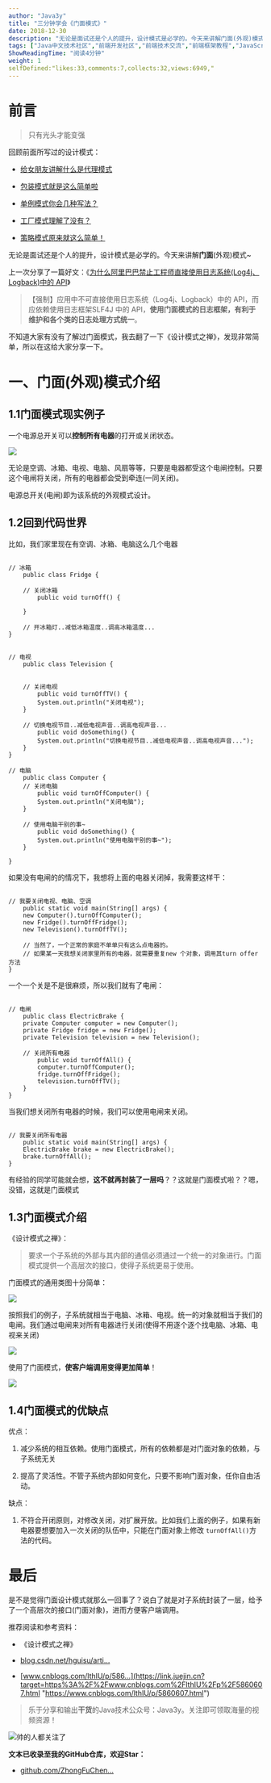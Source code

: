 ```yaml
---
author: "Java3y"
title: "三分钟学会《门面模式》"
date: 2018-12-30
description: "无论是面试还是个人的提升，设计模式是必学的。今天来讲解门面(外观)模式~ 不知道大家有没有了解过门面模式，我去翻了一下《设计模式之禅》，发现非常简单，所以在这给大家分享一下。 一个电源总开关可以控制所有电器的打开或关闭状态。 无论是空调、冰箱、电视、电脑、风扇等等，只要是电器都…"
tags: ["Java中文技术社区","前端开发社区","前端技术交流","前端框架教程","JavaScript 学习资源","CSS 技巧与最佳实践","HTML5 最新动态","前端工程师职业发展","开源前端项目","前端技术趋势"]
ShowReadingTime: "阅读4分钟"
weight: 1
selfDefined:"likes:33,comments:7,collects:32,views:6949,"
---
```

前言
==

> 只有光头才能变强

回顾前面所写过的设计模式：

*   [给女朋友讲解什么是代理模式](https://link.juejin.cn?target=https%3A%2F%2Fmp.weixin.qq.com%2Fs%3F__biz%3DMzI4Njg5MDA5NA%3D%3D%26mid%3D2247484222%26idx%3D1%26sn%3D5191aca33f7b331adaef11c5e07df468%26chksm%3Debd7423fdca0cb29cdc59b4c79afcda9a44b9206806d2212a1b807c9f5879674934c37c250a1%26scene%3D21%23wechat_redirect "https://mp.weixin.qq.com/s?__biz=MzI4Njg5MDA5NA==&mid=2247484222&idx=1&sn=5191aca33f7b331adaef11c5e07df468&chksm=ebd7423fdca0cb29cdc59b4c79afcda9a44b9206806d2212a1b807c9f5879674934c37c250a1&scene=21#wechat_redirect")
    
*   [包装模式就是这么简单啦](https://link.juejin.cn?target=https%3A%2F%2Fmp.weixin.qq.com%2Fs%3F__biz%3DMzI4Njg5MDA5NA%3D%3D%26mid%3D2247484226%26idx%3D1%26sn%3Da354d872978fc5db79a012c27ab5277f%26chksm%3Debd74243dca0cb5515fcad1ecfeda6a329be38c30a82a1325a5a19e7f62b0fa3c74069eed24d%26scene%3D21%23wechat_redirect "https://mp.weixin.qq.com/s?__biz=MzI4Njg5MDA5NA==&mid=2247484226&idx=1&sn=a354d872978fc5db79a012c27ab5277f&chksm=ebd74243dca0cb5515fcad1ecfeda6a329be38c30a82a1325a5a19e7f62b0fa3c74069eed24d&scene=21#wechat_redirect")
    
*   [单例模式你会几种写法？](https://link.juejin.cn?target=https%3A%2F%2Fmp.weixin.qq.com%2Fs%3F__biz%3DMzI4Njg5MDA5NA%3D%3D%26mid%3D2247484239%26idx%3D1%26sn%3D6560be96e456b513cb1e4f78a740a258%26chksm%3Debd7424edca0cb584906fb97679cf2ca557f430fbc87d2c86ce0652d2e3c36c2528466942df5%26scene%3D21%23wechat_redirect "https://mp.weixin.qq.com/s?__biz=MzI4Njg5MDA5NA==&mid=2247484239&idx=1&sn=6560be96e456b513cb1e4f78a740a258&chksm=ebd7424edca0cb584906fb97679cf2ca557f430fbc87d2c86ce0652d2e3c36c2528466942df5&scene=21#wechat_redirect")
    
*   [工厂模式理解了没有？](https://link.juejin.cn?target=https%3A%2F%2Fmp.weixin.qq.com%2Fs%3F__biz%3DMzI4Njg5MDA5NA%3D%3D%26mid%3D2247484243%26idx%3D1%26sn%3D972cbe6cdb578256e4d4771e7ca25de3%26chksm%3Debd74252dca0cb44419903758e8ca52d9ab287562f80be9365e305d6dcc2deaa45b40f9fd2e9%26token%3D1258000567%26lang%3Dzh_CN%26scene%3D21%23wechat_redirect "https://mp.weixin.qq.com/s?__biz=MzI4Njg5MDA5NA==&mid=2247484243&idx=1&sn=972cbe6cdb578256e4d4771e7ca25de3&chksm=ebd74252dca0cb44419903758e8ca52d9ab287562f80be9365e305d6dcc2deaa45b40f9fd2e9&token=1258000567&lang=zh_CN&scene=21#wechat_redirect")
    
*   [策略模式原来就这么简单！](https://link.juejin.cn?target=https%3A%2F%2Fmp.weixin.qq.com%2Fs%3F__biz%3DMzI4Njg5MDA5NA%3D%3D%26mid%3D2247484542%26idx%3D1%26sn%3Dce50190c5e4a85c45084890e1e0e4182%26chksm%3Debd7457fdca0cc69c48b053f62d9645a23188939fa328d1a097b5a34b2a8964db7f5a1b0b703%26token%3D979645475%26lang%3Dzh_CN%26scene%3D21%23wechat_redirect "https://mp.weixin.qq.com/s?__biz=MzI4Njg5MDA5NA==&mid=2247484542&idx=1&sn=ce50190c5e4a85c45084890e1e0e4182&chksm=ebd7457fdca0cc69c48b053f62d9645a23188939fa328d1a097b5a34b2a8964db7f5a1b0b703&token=979645475&lang=zh_CN&scene=21#wechat_redirect")
    

无论是面试还是个人的提升，设计模式是必学的。今天来讲解**门面**(外观)模式~

上一次分享了一篇好文：《[为什么阿里巴巴禁止工程师直接使用日志系统(Log4j、Logback)中的 API](https://link.juejin.cn?target=https%3A%2F%2Fmp.weixin.qq.com%2Fs%3F__biz%3DMzI4Njg5MDA5NA%3D%3D%26mid%3D2247484551%26idx%3D1%26sn%3D4442a42fa7cd7be49506d47d00b9e0c7%26chksm%3Debd74586dca0cc90f6e316592ff058f79a44fc670125125d2e7abd4d4570a1897449a5e5ceff%26token%3D979645475%26lang%3Dzh_CN%26scene%3D21%23wechat_redirect "https://mp.weixin.qq.com/s?__biz=MzI4Njg5MDA5NA==&mid=2247484551&idx=1&sn=4442a42fa7cd7be49506d47d00b9e0c7&chksm=ebd74586dca0cc90f6e316592ff058f79a44fc670125125d2e7abd4d4570a1897449a5e5ceff&token=979645475&lang=zh_CN&scene=21#wechat_redirect")》

> 【强制】应用中不可直接使用日志系统（Log4j、Logback）中的 API，而应依赖使用日志框架SLF4J 中的 API，**使用门面模式的日志框架，有利于维护和各个类的日志处理方式统一**。

不知道大家有没有了解过门面模式，我去翻了一下《设计模式之禅》，发现非常简单，所以在这给大家分享一下。

一、门面(外观)模式介绍
============

1.1门面模式现实例子
-----------

一个电源总开关可以**控制所有电器**的打开或关闭状态。

![](/images/jueJin/167fcdabb1619b2.png)

无论是空调、冰箱、电视、电脑、风扇等等，只要是电器都受这个电闸控制。只要这个电闸将关闭，所有的电器都会受到牵连(一同关闭)。

电源总开关(电闸)即为该系统的外观模式设计。

1.2回到代码世界
---------

比如，我们家里现在有空调、冰箱、电脑这么几个电器

```

// 冰箱
    public class Fridge {
    
    // 关闭冰箱
        public void turnOff() {
        
    }
    
    // 开冰箱灯..减低冰箱温度..调高冰箱温度...
}


// 电视
    public class Television {
    
    
    // 关闭电视
        public void turnOffTV() {
        System.out.println("关闭电视");
    }
    
    // 切换电视节目..减低电视声音..调高电视声音...
        public void doSomething() {
        System.out.println("切换电视节目..减低电视声音..调高电视声音...");
    }
}

// 电脑
    public class Computer {
    // 关闭电脑
        public void turnOffComputer() {
        System.out.println("关闭电脑");
    }
    
    // 使用电脑干别的事~
        public void doSomething() {
        System.out.println("使用电脑干别的事~");
    }
    
}
```

如果没有电闸的的情况下，我想将上面的电器关闭掉，我需要这样干：

```

// 我要关闭电视、电脑、空调
    public static void main(String[] args) {
    new Computer().turnOffComputer();
    new Fridge().turnOffFridge();
    new Television().turnOffTV();
    
    // 当然了，一个正常的家庭不单单只有这么点电器的。
    // 如果某一天我想关闭家里所有的电器，就需要重复new 个对象，调用其turn offer方法
}
```

一个一个关是不是很麻烦，所以我们就有了电闸：

```

// 电闸
    public class ElectricBrake {
    private Computer computer = new Computer();
    private Fridge fridge = new Fridge();
    private Television television = new Television();
    
    // 关闭所有电器
        public void turnOffAll() {
        computer.turnOffComputer();
        fridge.turnOffFridge();
        television.turnOffTV();
    }
}
```

当我们想关闭所有电器的时候，我们可以使用电闸来关闭。

```

// 我要关闭所有电器
    public static void main(String[] args) {
    ElectricBrake brake = new ElectricBrake();
    brake.turnOffAll();
}
```

有经验的同学可能就会想，**这不就再封装了一层吗**？？这就是门面模式啦？？嗯，没错，这就是门面模式

1.3门面模式介绍
---------

《设计模式之禅》：

> 要求一个子系统的外部与其内部的通信必须通过一个统一的对象进行。门面模式提供一个高层次的接口，使得子系统更易于使用。

门面模式的通用类图十分简单：

![](/images/jueJin/167fcdabb1411ec.png)

按照我们的例子，子系统就相当于电脑、冰箱、电视。统一的对象就相当于我们的电闸。我们通过电闸来对所有电器进行关闭(使得不用逐个逐个找电脑、冰箱、电视来关闭)

![](/images/jueJin/167fcdabb0ea491.png)

使用了门面模式，**使客户端调用变得更加简单**！

![](/images/jueJin/167fcdabb0fa76c.png)

1.4门面模式的优缺点
-----------

优点：

1.  减少系统的相互依赖。使用门面模式，所有的依赖都是对门面对象的依赖，与子系统无关
    
2.  提高了灵活性。不管子系统内部如何变化，只要不影响门面对象，任你自由活动。
    

缺点：

1.  不符合开闭原则，对修改关闭，对扩展开放。比如我们上面的例子，如果有新电器要想要加入一次关闭的队伍中，只能在门面对象上修改 `turnOffAll()`方法的代码。

最后
==

是不是觉得门面设计模式就那么一回事了？说白了就是对子系统封装了一层，给予了一个高层次的接口(门面对象)，进而方便客户端调用。

推荐阅读和参考资料：

*   《设计模式之禅》
    
*   [blog.csdn.net/hguisu/arti…](https://link.juejin.cn?target=https%3A%2F%2Fblog.csdn.net%2Fhguisu%2Farticle%2Fdetails%2F7533759 "https://blog.csdn.net/hguisu/article/details/7533759")
    
*   [www.cnblogs.com/lthIU/p/586…](https://link.juejin.cn?target=https%3A%2F%2Fwww.cnblogs.com%2FlthIU%2Fp%2F5860607.html "https://www.cnblogs.com/lthIU/p/5860607.html")
    

> 乐于分享和输出**干货**的Java技术公众号：Java3y。关注即可领取海量的视频资源！

![帅的人都关注了](/images/jueJin/167f35999fff131.png)

**文本已收录至我的GitHub仓库，欢迎Star：**

*   [github.com/ZhongFuChen…](https://link.juejin.cn?target=https%3A%2F%2Fgithub.com%2FZhongFuCheng3y%2F3y "https://github.com/ZhongFuCheng3y/3y")